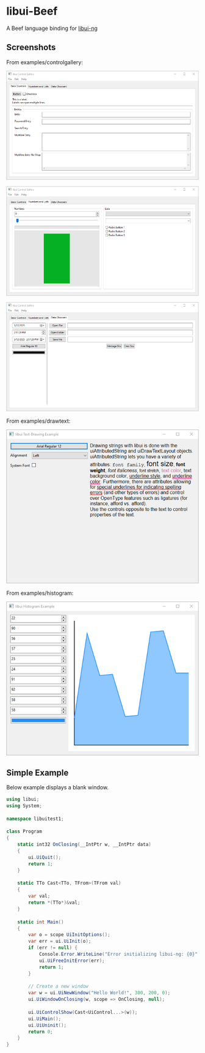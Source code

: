 # libui-Beef
A Beef language binding for [libui-ng](https://github.com/libui-ng/libui-ng)

## Screenshots

From examples/controlgallery:

![base controls](examples/controlgallery/screenshots/cg1.png)

![numbers and lists](examples/controlgallery/screenshots/cg2.png)

![data choosers](examples/controlgallery/screenshots/cg3.png)

From examples/drawtext:

![draw text](examples/drawtext/screenshots/dt1.png)

From examples/histogram:

![draw text](examples/histogram/screenshots/h1.png)

## Simple Example
Below example displays a blank window.

```cs
using libui;
using System;

namespace libuitest1;

class Program
{
    static int32 OnClosing(__IntPtr w, __IntPtr data)
    {
        ui.UiQuit();
        return 1;
    }

    static TTo Cast<TTo, TFrom>(TFrom val)
    {
        var val;
        return *(TTo*)&val;
    }

    static int Main()
    {
        var o = scope UiInitOptions();
        var err = ui.UiInit(o);
        if (err != null) {
            Console.Error.WriteLine("Error initializing libui-ng: {0}", scope String(err));
            ui.UiFreeInitError(err);
            return 1;
        }

        // Create a new window
        var w = ui.UiNewWindow("Hello World!", 300, 200, 0);
        ui.UiWindowOnClosing(w, scope => OnClosing, null);

        ui.UiControlShow(Cast<UiControl...>(w));
        ui.UiMain();
        ui.UiUninit();
        return 0;
    }
}
```

